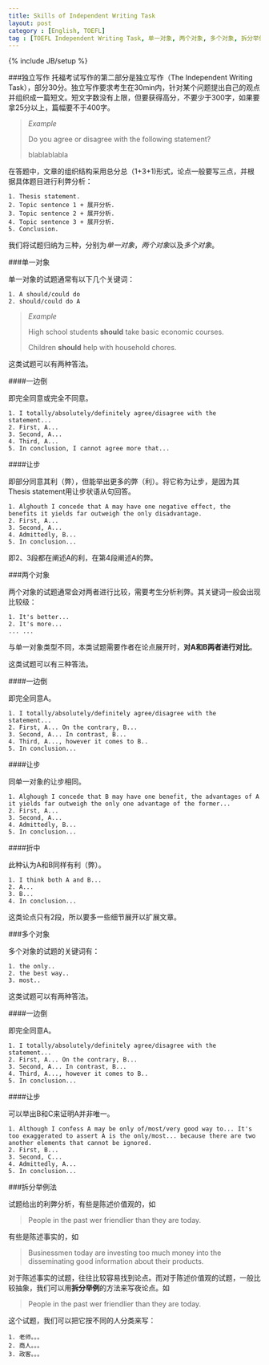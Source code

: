 ```yaml
---
title: Skills of Independent Writing Task
layout: post
category : [English, TOEFL] 
tag : [TOEFL Independent Writing Task, 单一对象, 两个对象, 多个对象, 拆分举例]
---
```

{% include JB/setup %}

###独立写作
托福考试写作的第二部分是独立写作（The Independent Writing Task），部分30分。独立写作要求考生在30min内，针对某个问题提出自己的观点并组织成一篇短文。短文字数没有上限，但要获得高分，不要少于300字，如果要拿25分以上，篇幅要不于400字。

>*Example*
>
>Do you agree or disagree with the following statement?
>
>blablablabla

在答题中，文章的组织结构采用总分总（1+3+1)形式，论点一般要写三点，并根据具体题目进行利弊分析：

	1. Thesis statement.
	2. Topic sentence 1 + 展开分析.
	3. Topic sentence 2 + 展开分析.
	4. Topic sentence 3 + 展开分析.
	5. Conclusion.


我们将试题归纳为三种，分别为*单一对象*，*两个对象*以及*多个对象*。

###单一对象

单一对象的试题通常有以下几个关键词：

	1. A should/could do
	2. should/could do A

>*Example*
>
>High school students **should** take basic economic courses.
>
>Children **should** help with household chores.

这类试题可以有两种答法。

####一边倒

即完全同意或完全不同意。

	1. I totally/absolutely/definitely agree/disagree with the statement...
	2. First, A...
	3. Second, A...
	4. Third, A...
	5. In conclusion, I cannot agree more that...

####让步

即部分同意其利（弊），但能举出更多的弊（利）。将它称为让步，是因为其Thesis statement用让步状语从句回答。

	1. Alghouth I concede that A may have one negative effect, the benefits it yields far outweigh the only disadvantage.
	2. First, A...
	3. Second, A...
	4. Admittedly, B...
	5. In conclusion...

即2、3段都在阐述A的利，在第4段阐述A的弊。

###两个对象

两个对象的试题通常会对两者进行比较，需要考生分析利弊。其关键词一般会出现比较级：

	1. It's better...
	2. It's more...
	... ...
	
与单一对象类型不同，本类试题需要作者在论点展开时，**对A和B两者进行对比**。

这类试题可以有三种答法。

####一边倒

即完全同意A。

	1. I totally/absolutely/definitely agree/disagree with the statement...
	2. First, A... On the contrary, B...
	3. Second, A... In contrast, B...
	4. Third, A..., however it comes to B..
	5. In conclusion...

####让步

同单一对象的让步相同。

	1. Alghough I concede that B may have one benefit, the advantages of A it yields far outweigh the only one advantage of the former...
	2. First, A...
	3. Second, A...
	4. Admittedly, B...
	5. In conclusion...

####折中

此种认为A和B同样有利（弊）。

	1. I think both A and B...
	2. A...
	3. B...
	4. In conclusion...

这类论点只有2段，所以要多一些细节展开以扩展文章。

###多个对象

多个对象的试题的关键词有：

	1. the only..
	2. the best way..
	3. most..

这类试题可以有两种答法。

####一边倒

即完全同意A。

	1. I totally/absolutely/definitely agree/disagree with the statement...
	2. First, A... On the contrary, B...
	3. Second, A... In contrast, B...
	4. Third, A..., however it comes to B..
	5. In conclusion...

####让步

可以举出B和C来证明A并非唯一。

	1. Although I confess A may be only of/most/very good way to... It's too exaggerated to assert A is the only/most... because there are two another elements that cannot be ignored.
	2. First, B...
	3. Second, C...
	4. Admittedly, A...
	5. In conclusion...

###拆分举例法
	
试题给出的利弊分析，有些是陈述价值观的，如

> People in the past wer friendlier than they are today.

有些是陈述事实的，如

> Businessmen today are investing too much money into the disseminating good information about their products.

对于陈述事实的试题，往往比较容易找到论点。而对于陈述价值观的试题，一般比较抽象，我们可以用**拆分举例**的方法来写夜论点。如

> People in the past wer friendlier than they are today.

这个试题，我们可以把它按不同的人分类来写：

	1. 老师。。。
	2. 商人。。。
	3. 政客。。。
